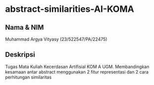 # abstract-similarities-AI-KOMA
## Nama & NIM
Muhammad Argya Vityasy (23/522547/PA/22475)
## Deskripsi
Tugas Mata Kuliah Kecerdasan Artifisial KOM A UGM. Membandingkan kesamaan antar abstract menggunakan 2 fitur representasi dan 2 cara perhitungan similaritas
